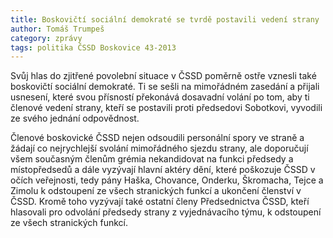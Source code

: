```yaml
---
title: Boskovičtí sociální demokraté se tvrdě postavili vedení strany
author: Tomáš Trumpeš
category: zprávy
tags: politika ČSSD Boskovice 43-2013
---
```


Svůj hlas do zjitřené povolební situace v ČSSD poměrně ostře vznesli také boskovičtí sociální demokraté. Ti se sešli na mimořádném zasedání a přijali usnesení, které svou přísností překonává dosavadní volání po tom, aby ti členové vedení strany, kteří se postavili proti předsedovi Sobotkovi, vyvodili ze svého jednání odpovědnost.

Členové boskovické ČSSD nejen odsoudili personální spory ve straně a žádají co nejrychlejší svolání mimořádného sjezdu strany, ale doporučují všem současným členům grémia nekandidovat na funkci předsedy a místopředsedů a dále vyzývají hlavní aktéry dění, které poškozuje ČSSD v očích veřejnosti, tedy pány Haška, Chovance, Onderku, Škromacha, Tejce a Zimolu k odstoupení ze všech stranických funkcí a ukončení členství v ČSSD. Kromě toho vyzývají také ostatní členy Předsednictva ČSSD, kteří hlasovali pro odvolání předsedy strany z vyjednávacího týmu, k odstoupení ze všech stranických funkcí.
